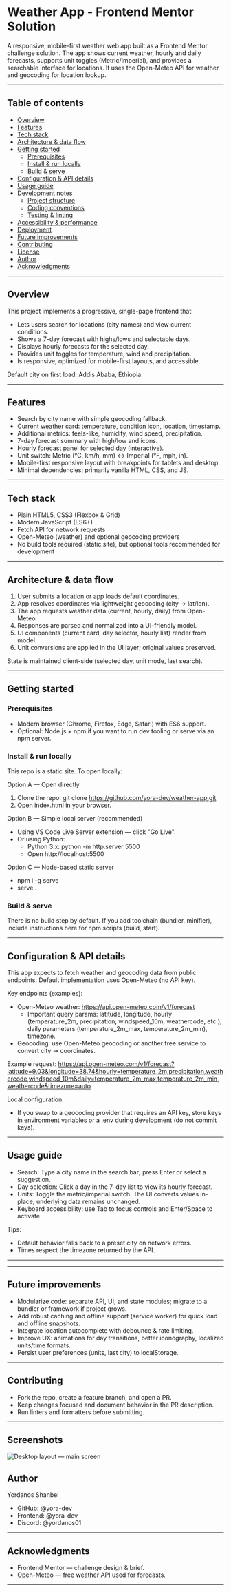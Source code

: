 # Weather App - Frontend Mentor Solution

A responsive, mobile-first weather web app built as a Frontend Mentor challenge solution. The app shows current weather, hourly and daily forecasts, supports unit toggles (Metric/Imperial), and provides a searchable interface for locations. It uses the Open-Meteo API for weather and geocoding for location lookup.

---

## Table of contents

- [Overview](#overview)
- [Features](#features)
- [Tech stack](#tech-stack)
- [Architecture & data flow](#architecture--data-flow)
- [Getting started](#getting-started)
  - [Prerequisites](#prerequisites)
  - [Install & run locally](#install--run-locally)
  - [Build & serve](#build--serve)
- [Configuration & API details](#configuration--api-details)
- [Usage guide](#usage-guide)
- [Development notes](#development-notes)
  - [Project structure](#project-structure)
  - [Coding conventions](#coding-conventions)
  - [Testing & linting](#testing--linting)
- [Accessibility & performance](#accessibility--performance)
- [Deployment](#deployment)
- [Future improvements](#future-improvements)
- [Contributing](#contributing)
- [License](#license)
- [Author](#author)
- [Acknowledgments](#acknowledgments)

---

## Overview

This project implements a progressive, single-page frontend that:

- Lets users search for locations (city names) and view current conditions.
- Shows a 7-day forecast with highs/lows and selectable days.
- Displays hourly forecasts for the selected day.
- Provides unit toggles for temperature, wind and precipitation.
- Is responsive, optimized for mobile-first layouts, and accessible.

Default city on first load: Addis Ababa, Ethiopia.

---

## Features

- Search by city name with simple geocoding fallback.
- Current weather card: temperature, condition icon, location, timestamp.
- Additional metrics: feels-like, humidity, wind speed, precipitation.
- 7-day forecast summary with high/low and icons.
- Hourly forecast panel for selected day (interactive).
- Unit switch: Metric (°C, km/h, mm) ↔ Imperial (°F, mph, in).
- Mobile-first responsive layout with breakpoints for tablets and desktop.
- Minimal dependencies; primarily vanilla HTML, CSS, and JS.

---

## Tech stack

- Plain HTML5, CSS3 (Flexbox & Grid)
- Modern JavaScript (ES6+)
- Fetch API for network requests
- Open-Meteo (weather) and optional geocoding providers
- No build tools required (static site), but optional tools recommended for development

---

## Architecture & data flow

1. User submits a location or app loads default coordinates.
2. App resolves coordinates via lightweight geocoding (city → lat/lon).
3. The app requests weather data (current, hourly, daily) from Open-Meteo.
4. Responses are parsed and normalized into a UI-friendly model.
5. UI components (current card, day selector, hourly list) render from model.
6. Unit conversions are applied in the UI layer; original values preserved.

State is maintained client-side (selected day, unit mode, last search).

---

## Getting started

### Prerequisites

- Modern browser (Chrome, Firefox, Edge, Safari) with ES6 support.
- Optional: Node.js + npm if you want to run dev tooling or serve via an npm server.

### Install & run locally

This repo is a static site. To open locally:

Option A — Open directly

1. Clone the repo:
   git clone https://github.com/yora-dev/weather-app.git
2. Open index.html in your browser.

Option B — Simple local server (recommended)

- Using VS Code Live Server extension — click "Go Live".
- Or using Python:
  - Python 3.x: python -m http.server 5500
  - Open http://localhost:5500

Option C — Node-based static server

- npm i -g serve
- serve .

### Build & serve

There is no build step by default. If you add toolchain (bundler, minifier), include instructions here for npm scripts (build, start).

---

## Configuration & API details

This app expects to fetch weather and geocoding data from public endpoints. Default implementation uses Open-Meteo (no API key).

Key endpoints (examples):

- Open-Meteo weather: https://api.open-meteo.com/v1/forecast
  - Important query params: latitude, longitude, hourly (temperature_2m, precipitation, windspeed_10m, weathercode, etc.), daily parameters (temperature_2m_max, temperature_2m_min), timezone.
- Geocoding: use Open-Meteo geocoding or another free service to convert city → coordinates.

Example request:
https://api.open-meteo.com/v1/forecast?latitude=9.03&longitude=38.74&hourly=temperature_2m,precipitation,weathercode,windspeed_10m&daily=temperature_2m_max,temperature_2m_min,weathercode&timezone=auto

Local configuration:

- If you swap to a geocoding provider that requires an API key, store keys in environment variables or a .env during development (do not commit keys).

---

## Usage guide

- Search: Type a city name in the search bar; press Enter or select a suggestion.
- Day selection: Click a day in the 7-day list to view its hourly forecast.
- Units: Toggle the metric/imperial switch. The UI converts values in-place; underlying data remains unchanged.
- Keyboard accessibility: use Tab to focus controls and Enter/Space to activate.

Tips:

- Default behavior falls back to a preset city on network errors.
- Times respect the timezone returned by the API.

---

---

## Future improvements

- Modularize code: separate API, UI, and state modules; migrate to a bundler or framework if project grows.
- Add robust caching and offline support (service worker) for quick load and offline snapshots.
- Integrate location autocomplete with debounce & rate limiting.
- Improve UX: animations for day transitions, better iconography, localized units/time formats.
- Persist user preferences (units, last city) to localStorage.

---

## Contributing

- Fork the repo, create a feature branch, and open a PR.
- Keep changes focused and document behavior in the PR description.
- Run linters and formatters before submitting.

---

## Screenshots

![Desktop layout — main screen](./assets/screenshots/preview.jpg)

## Author

Yordanos Shanbel

- GitHub: @yora-dev
- Frontend: @yora-dev
- Discord: @yordanos01

---

## Acknowledgments

- Frontend Mentor — challenge design & brief.
- Open-Meteo — free weather API used for forecasts.

---
